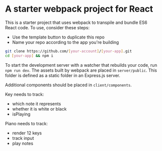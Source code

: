 # A starter webpack project for React

This is a starter project that uses webpack to transpile and bundle ES6 React code. To use, consider these steps:

- Use the template button to duplicate this repo
- Name your repo according to the app you're building

```sh
git clone https://github.com/[your-account]/[your-app].git
cd [your-app] && npm i
```

To start the development server with a watcher that rebuilds your code, run `npm run dev`. The assets built by webpack are placed in `server/public`. This folder is defined as a static folder in an Express.js server.

Additional components should be placed in `client/components`.

Key needs to track:

- which note it represents
- whether it is white or black
- isPlaying

Piano needs to track:

- render 12 keys
- track input
- play notes

